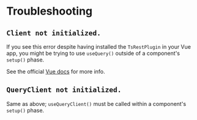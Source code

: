# Troubleshooting

## `Client not initialized.`

If you see this error despite having installed the `TsRestPlugin` in your Vue app, you might be trying to use `useQuery()`
outside of a component's `setup()` phase.

See the official [Vue docs](https://vuejs.org/api/composition-api-dependency-injection.html#inject) for more info.

## `QueryClient not initialized.`

Same as above; `useQueryClient()` must be called within a component's `setup()` phase.
